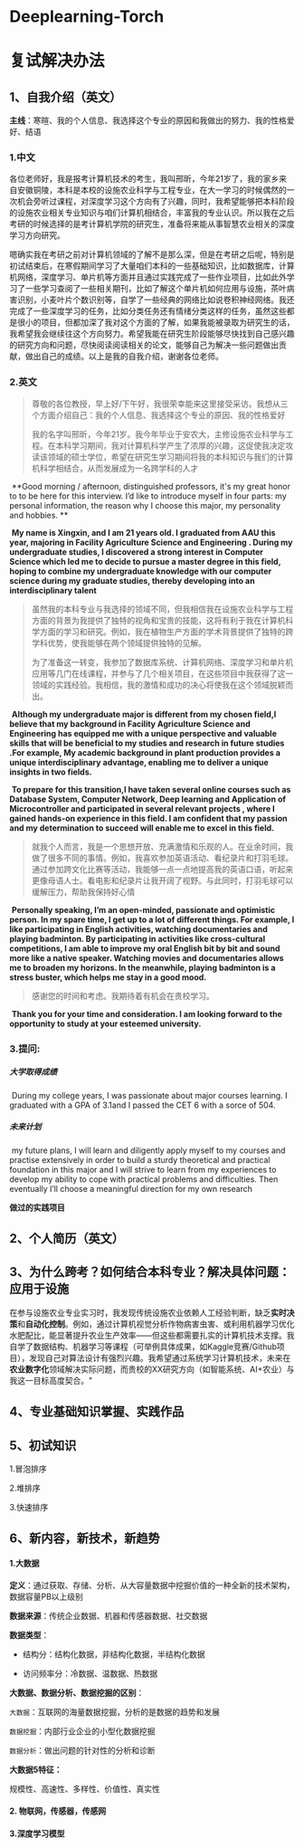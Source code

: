 # Deeplearning-Torch

# 复试解决办法



## 1、自我介绍（英文）

**主线**：寒暄、我的个人信息、我选择这个专业的原因和我做出的努力、我的性格爱好、结语



### 1.中文

​	各位老师好，我是报考计算机技术的考生，我叫邢昕，今年21岁了，我的家乡来自安徽铜陵，本科是本校的设施农业科学与工程专业，在大一学习的时候偶然的一次机会旁听过课程，对深度学习这个方向有了兴趣，同时，我希望能够把本科阶段的设施农业相关专业知识与咱们计算机相结合，丰富我的专业认识。所以我在之后考研的时候选择的是考计算机学院的研究生，准备将来能从事智慧农业相关的深度学习方向研究。

​	嗯确实我在考研之前对计算机领域的了解不是那么深，但是在考研之后呢，特别是初试结束后，在寒假期间学习了大量咱们本科的一些基础知识，比如数据库，计算机网络，深度学习、单片机等方面并且通过实践完成了一些作业项目，比如此外学习了一些学习查阅了一些相关期刊，比如了解这个单片机如何应用与设施，茶叶病害识别，小麦叶片个数识别等，自学了一些经典的网络比如说卷积神经网络。我还完成了一些深度学习的任务，比如分类任务还有情绪分类这样的任务，虽然这些都是很小的项目，但都加深了我对这个方面的了解，如果我能被录取为研究生的话，我希望我会继续往这个方向努力。希望我能在研究生阶段能够尽快找到自己感兴趣的研究方向和问题，尽快阅读阅读相关的论文，能够自己为解决一些问题做出贡献，做出自己的成绩。以上是我的自我介绍，谢谢各位老师。



###  2.英文

> 尊敬的各位教授，早上好/下午好，我很荣幸能来这里接受采访。我想从三个方面介绍自己：我的个人信息、我选择这个专业的原因、我的性格爱好
>
> 我的名字叫邢昕，今年21岁。我今年毕业于安农大，主修设施农业科学与工程。在本科学习期间，我对计算机科学产生了浓厚的兴趣，这促使我决定攻读该领域的硕士学位，希望在研究生学习期间将我的本科知识与我们的计算机科学相结合，从而发展成为一名跨学科的人才

​	**Good morning / afternoon, distinguished professors, it's my great honor to to be here for this interview. I’d like to introduce myself in four parts: my personal information, the reason why I choose this major, my personality and hobbies. **

​	**My name is Xingxin, and I am 21 years old. I graduated from AAU this year, majoring in Facility Agriculture Science and Engineering .  During my undergraduate studies, I discovered a strong interest in Computer Science which led me to decide to pursue a master degree in this field, hoping to combine my undergraduate knowledge  with our computer science during my graduate studies, thereby developing into an interdisciplinary talent**



> 虽然我的本科专业与我选择的领域不同，但我相信我在设施农业科学与工程方面的背景为我提供了独特的视角和宝贵的技能，这将有利于我在计算机科学方面的学习和研究。例如，我在植物生产方面的学术背景提供了独特的跨学科优势，使我能够在两个领域提供独特的见解。
>
> 为了准备这一转变，我参加了数据库系统、计算机网络、深度学习和单片机应用等几门在线课程，并参与了几个相关项目，在这些项目中我获得了这一领域的实践经验。我相信，我的激情和成功的决心将使我在这个领域脱颖而出。

​	**Although my undergraduate major is different from my chosen field,I believe that my background in Facility Agriculture Science and Engineering has equipped me with a unique perspective and valuable skills that will be beneficial to my studies and research in future studies .For example, My academic background in plant production provides a unique interdisciplinary advantage, enabling me to deliver a unique insights in two fields.** 

​	**To prepare for this transition,I have taken several online courses such as Database System, Computer Network, Deep learning and Application of Microcontroller and participated in several relevant projects , where I gained hands-on experience in this field. I am confident that my passion and my determination to succeed will enable me to excel in this field.**



> 就我个人而言，我是一个思想开放、充满激情和乐观的人。在业余时间，我做了很多不同的事情。例如，我喜欢参加英语活动、看纪录片和打羽毛球。通过参加跨文化比赛等活动，我能够一点一点地提高我的英语口语，听起来更像母语人士。看电影和纪录片让我开阔了视野。与此同时，打羽毛球可以缓解压力，帮助我保持好心情

​	**Personally speaking, I’m an open-minded, passionate and optimistic person. In my spare time, I get up to a lot of different things. For example, I like participating in English activities, watching documentaries and playing badminton. By participating in activities like cross-cultural competitions, I am able to improve my oral English bit by bit and sound more like a native speaker. Watching movies and documentaries allows me to broaden my horizons. In the meanwhile, playing badminton is a stress buster, which helps me stay in a good mood.**



> 感谢您的时间和考虑。我期待着有机会在贵校学习。	

​	**Thank you for your time and consideration. I am looking forward to the opportunity to study at your esteemed university.**





###  3.提问:



##### 大学取得成绩

​	During my college years, I was passionate about major courses learning. I graduated with a GPA of 3.1and I passed the CET 6 with a sorce of 504.

##### 未来计划

​	my future plans, I will learn and diligently apply myself to my courses and practise extensively in order to build a sturdy theoretical and practical foundation in this major and I will strive to learn from my experiences to develop my ability to cope with practical problems and difficulties. Then eventually I’ll choose a meaningful direction for my own research

**做过的实践项目**





## 2、个人简历（英文）





## 3、为什么跨考？如何结合本科专业？解决具体问题：应用于设施

​	在参与设施农业专业实习时，我发现传统设施农业依赖人工经验判断，缺乏**实时决策**和**自动化控制**。例如，通过计算机视觉分析作物病害虫害、或利用机器学习优化水肥配比，能显著提升农业生产效率——但这些都需要扎实的计算机技术支撑。
​	我自学了数据结构、机器学习等课程（可举例具体成果，如Kaggle竞赛/Github项目），发现自己对算法设计有强烈兴趣。我希望通过系统学习计算机技术，未来在**农业数字化**领域解决实际问题，而贵校的XX研究方向（如智能系统、AI+农业）与我这一目标高度契合。"

##  4、专业基础知识掌握、实践作品





## 5、初试知识

1.冒泡排序

2.堆排序

3.快速排序



## 6、新内容，新技术，新趋势

#### 1.大数据

**定义**：通过获取、存储、分析、从大容量数据中挖掘价值的一种全新的技术架构，数据容量PB以上级别

**数据来源**：传统企业数据、机器和传感器数据、社交数据

**数据类型**：

+ 结构分：结构化数据，非结构化数据，半结构化数据

+ 访问频率分：冷数据、温数据、热数据

**大数据、数据分析、数据挖掘的区别**：

`大数据`：互联网的海量数据挖掘，分析的是数据的趋势和发展

`数据挖掘`：内部行业企业的小型化数据挖掘

`数据分析`：做出问题的针对性的分析和诊断

**大数据5特征：**

规模性、高速性、多样性、价值性、真实性



#### 2. 物联网，传感器，传感网



#### 3.深度学习模型


